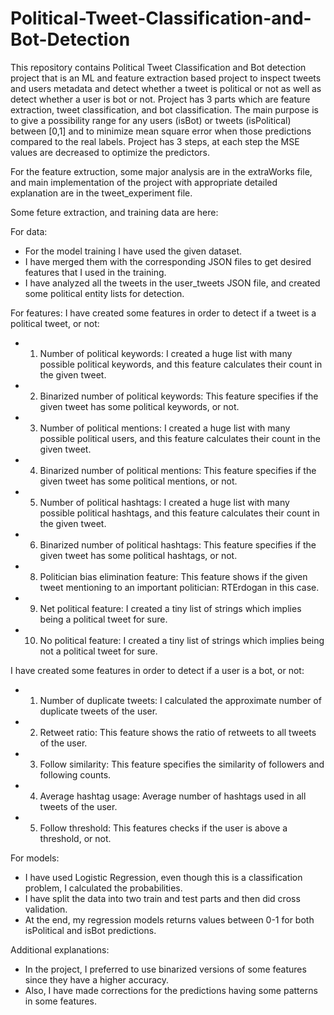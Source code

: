 # Political-Tweet-Classification-and-Bot-Detection
This repository contains Political Tweet Classification and Bot detection project that is an ML and feature extraction based project to inspect tweets and users metadata and detect whether a tweet is political or not as well as detect whether a user is bot or not. Project has 3 parts which are feature extraction, tweet classification, and bot classification. The main purpose is to give a possibility range for any users (isBot) or tweets (isPolitical) between [0,1] and to minimize mean square error when those predictions compared to the real labels. Project has 3 steps, at each step the MSE values are decreased to optimize the predictors.

For the feature extruction, some major analysis are in the extraWorks file, and main implementation of the project with appropriate detailed explanation are in the tweet_experiment file.

Some feture extraction, and training data are here:

For data:
  * For the model training I have used the given dataset.
  * I have merged them with the corresponding JSON files to get desired features that I used in the training.
  * I have analyzed all the tweets in the user_tweets JSON file, and created some political entity lists for detection.

For features:
  I have created some features in order to detect if a tweet is a political tweet, or not:
  * 1) Number of political keywords: I created a huge list with many possible political keywords, and this feature calculates their count in the given tweet.
  * 2) Binarized number of political keywords: This feature specifies if the given tweet has some political keywords, or not.
  * 3) Number of political mentions: I created a huge list with many possible political users, and this feature calculates their count in the given tweet.
  * 4) Binarized number of political mentions: This feature specifies if the given tweet has some political mentions, or not.
  * 5) Number of political hashtags: I created a huge list with many possible political hashtags, and this feature calculates their count in the given tweet.
  * 6) Binarized number of political hashtags: This feature specifies if the given tweet has some political hashtags, or not.
  * 8) Politician bias elimination feature: This feature shows if the given tweet mentioning to an important politician: RTErdogan in this case.
  * 9) Net political feature: I created a tiny list of strings which implies being a political tweet for sure.
  * 10) No political feature: I created a tiny list of strings which implies being not a political tweet for sure.
  
  I have created some features in order to detect if a user is a bot, or not:
  * 1) Number of duplicate tweets: I calculated the approximate number of duplicate tweets of the user.
  * 2) Retweet ratio: This feature shows the ratio of retweets to all tweets of the user.
  * 3) Follow similarity: This feature specifies the similarity of followers and following counts.
  * 4) Average hashtag usage: Average number of hashtags used in all tweets of the user.
  * 5) Follow threshold: This features checks if the user is above a threshold, or not.

For models:
  * I have used Logistic Regression, even though this is a classification problem, I calculated the probabilities.
  * I have split the data into two train and test parts and then did cross validation.
  * At the end, my regression models returns values between 0-1 for both isPolitical and isBot predictions.

Additional explanations:
  * In the project, I preferred to use binarized versions of some features since they have a higher accuracy.
  * Also, I have made corrections for the predictions having some patterns in some features.
